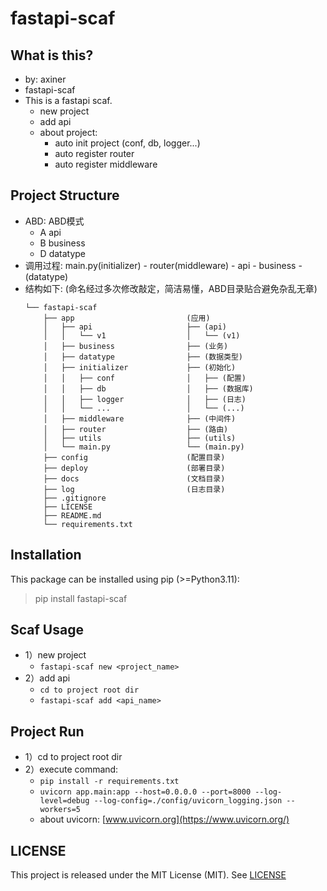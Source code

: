 # fastapi-scaf

## What is this?

- by: axiner
- fastapi-scaf
- This is a fastapi scaf.
    - new project
    - add api
    - about project:
        - auto init project (conf, db, logger...)
        - auto register router
        - auto register middleware

## Project Structure

- ABD: ABD模式
    - A api
    - B business
    - D datatype
- 调用过程: main.py(initializer) - router(middleware) - api - business - (datatype)
- 结构如下: (命名经过多次修改敲定，简洁易懂，ABD目录贴合避免杂乱无章)
  ```
  └── fastapi-scaf
      ├── app                         (应用)
      │   ├── api                     ├── (api)
      │   │   └── v1                  │   └── (v1)
      │   ├── business                ├── (业务)
      │   ├── datatype                ├── (数据类型)
      │   ├── initializer             ├── (初始化)
      │   │   ├── conf                │   ├── (配置)
      │   │   ├── db                  │   ├── (数据库)
      │   │   ├── logger              │   ├── (日志)
      │   │   └── ...                 │   └── (...)
      │   ├── middleware              ├── (中间件)
      │   ├── router                  ├── (路由)
      │   ├── utils                   ├── (utils)
      │   └── main.py                 └── (main.py)
      ├── config                      (配置目录)
      ├── deploy                      (部署目录)
      ├── docs                        (文档目录)
      ├── log                         (日志目录)
      ├── .gitignore
      ├── LICENSE
      ├── README.md
      └── requirements.txt
  ```

## Installation

This package can be installed using pip (>=Python3.11):
> pip install fastapi-scaf

## Scaf Usage

- 1）new project
    - `fastapi-scaf new <project_name>`
- 2）add api
    - `cd to project root dir`
    - `fastapi-scaf add <api_name>`

## Project Run

- 1）cd to project root dir
- 2）execute command:
    - `pip install -r requirements.txt`
    - `uvicorn app.main:app --host=0.0.0.0 --port=8000 --log-level=debug --log-config=./config/uvicorn_logging.json --workers=5`
    - about uvicorn: [www.uvicorn.org](https://www.uvicorn.org/)

## LICENSE

This project is released under the MIT License (MIT). See [LICENSE](LICENSE)
